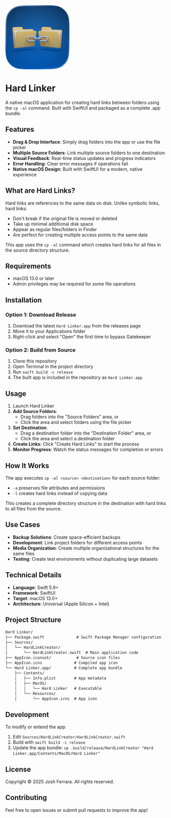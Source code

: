 <img src="Icon-iOS-Default-1024x1024@1x.png" width="200px" />

# Hard Linker

A native macOS application for creating hard links between folders using the `cp -al` command. Built with SwiftUI and packaged as a complete .app bundle.

## Features

- **Drag & Drop Interface**: Simply drag folders into the app or use the file picker
- **Multiple Source Folders**: Link multiple source folders to one destination
- **Visual Feedback**: Real-time status updates and progress indicators
- **Error Handling**: Clear error messages if operations fail
- **Native macOS Design**: Built with SwiftUI for a modern, native experience

## What are Hard Links?

Hard links are references to the same data on disk. Unlike symbolic links, hard links:
- Don't break if the original file is moved or deleted
- Take up minimal additional disk space
- Appear as regular files/folders in Finder
- Are perfect for creating multiple access points to the same data

This app uses the `cp -al` command which creates hard links for all files in the source directory structure.

## Requirements

- macOS 13.0 or later
- Admin privileges may be required for some file operations

## Installation

### Option 1: Download Release
1. Download the latest `Hard Linker.app` from the releases page
2. Move it to your Applications folder
3. Right-click and select "Open" the first time to bypass Gatekeeper

### Option 2: Build from Source
1. Clone this repository
2. Open Terminal in the project directory
3. Run `swift build -c release`
4. The built app is included in the repository as `Hard Linker.app`

## Usage

1. Launch Hard Linker
2. **Add Source Folders**:
   - Drag folders into the "Source Folders" area, or
   - Click the area and select folders using the file picker
3. **Set Destination**:
   - Drag a destination folder into the "Destination Folder" area, or
   - Click the area and select a destination folder
4. **Create Links**: Click "Create Hard Links" to start the process
5. **Monitor Progress**: Watch the status messages for completion or errors

## How It Works

The app executes `cp -al <source> <destination>` for each source folder:
- `-a` preserves file attributes and permissions
- `-l` creates hard links instead of copying data

This creates a complete directory structure in the destination with hard links to all files from the source.

## Use Cases

- **Backup Solutions**: Create space-efficient backups
- **Development**: Link project folders for different access points
- **Media Organization**: Create multiple organizational structures for the same files
- **Testing**: Create test environments without duplicating large datasets

## Technical Details

- **Language**: Swift 5.9+
- **Framework**: SwiftUI
- **Target**: macOS 13.0+
- **Architecture**: Universal (Apple Silicon + Intel)

## Project Structure

```
Hard Linker/
├── Package.swift              # Swift Package Manager configuration
├── Sources/
│   └── HardLinkCreator/
│       └── HardLinkCreator.swift  # Main application code
├── AppIcon.iconset/           # Source icon files
├── AppIcon.icns              # Compiled app icon
└── Hard Linker.app/          # Complete app bundle
    ├── Contents/
    │   ├── Info.plist        # App metadata
    │   ├── MacOS/
    │   │   └── Hard Linker   # Executable
    │   └── Resources/
    │       └── AppIcon.icns  # App icon
```

## Development

To modify or extend the app:

1. Edit `Sources/HardLinkCreator/HardLinkCreator.swift`
2. Build with `swift build -c release`
3. Update the app bundle: `cp .build/release/HardLinkCreator "Hard Linker.app/Contents/MacOS/Hard Linker"`

## License

Copyright © 2025 Josh Ferrara. All rights reserved.

## Contributing

Feel free to open issues or submit pull requests to improve the app!
